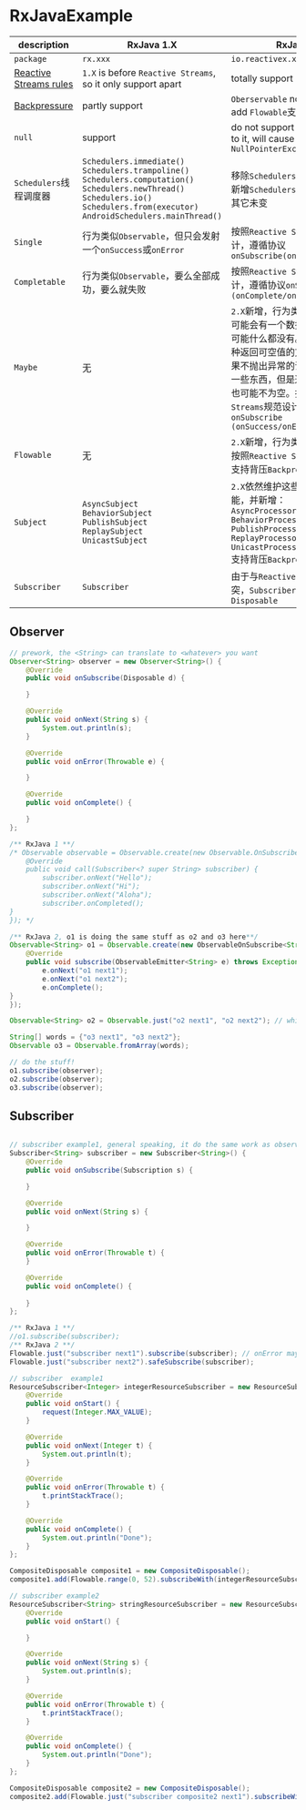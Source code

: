 # RxJavaExample

| description | RxJava 1.X | RxJava 2.X |
| ----- | ----- | ----- |
|`package`| `rx.xxx` | `io.reactivex.xxx` |
| [Reactive Streams rules](http://www.reactive-streams.org/) | `1.X` is before `Reactive Streams`, so it only support apart  | totally support |
|[Backpressure](https://github.com/ReactiveX/RxJava/wiki/Backpressure)|partly support|`Oberservable` not support<br> add `Flowable`支持背压|
|`null`| support | do not support `null`, if send `null` to it, will cause `NullPointerException` |
|`Schedulers`线程调度器| `Schedulers.immediate()`<br>`Schedulers.trampoline()`<br>`Schedulers.computation()`<br>`Schedulers.newThread()`<br>`Schedulers.io()`<br>`Schedulers.from(executor)`<br>`AndroidSchedulers.mainThread()` | 移除`Schedulers.immediate()`<br>新增`Schedulers.single()`<br>其它未变 |
|`Single`| 行为类似`Observable`，但只会发射一个`onSuccess`或`onError` | 按照`Reactive Streams`规范重新设计，遵循协议`onSubscribe(onSuccess/onError)` |
|`Completable`| 行为类似`Observable`，要么全部成功，要么就失败 | 按照`Reactive Streams`规范重新设计，遵循协议`onSubscribe (onComplete/onError)` |
|`Maybe`| 无 | `2.X`新增，行为类似`Observable`，可能会有一个数据或一个错误，也可能什么都没有。可以将其视为一种返回可空值的方法。这种方法如果不抛出异常的话，将总是会返回一些东西，但是返回值可能为空，也可能不为空。按照`Reactive Streams`规范设计，遵循协议`onSubscribe (onSuccess/onError/onComplete)` |
|`Flowable`| 无 | `2.X`新增，行为类似`Observable`，按照`Reactive Streams`规范设计，支持背压`Backpressure` |
|`Subject`| `AsyncSubject`<br>`BehaviorSubject`<br>`PublishSubject`<br>`ReplaySubject`<br>`UnicastSubject` | `2.X`依然维护这些`Subject`现有的功能，并新增：<br>`AsyncProcessor`<br>`BehaviorProcessor`<br>`PublishProcessor`<br>`ReplayProcessor`<br>`UnicastProcessor`<br>支持背压`Backpressure` |
|`Subscriber`| `Subscriber` | 由于与`Reactive Streams`的命名冲突，`Subscriber`已重命名为`Disposable` |


## Observer
```java
// prework, the <String> can translate to <whatever> you want
Observer<String> observer = new Observer<String>() {
    @Override
    public void onSubscribe(Disposable d) {

    }

    @Override
    public void onNext(String s) {
        System.out.println(s);
    }

    @Override
    public void onError(Throwable e) {

    }

    @Override
    public void onComplete() {

    }
};

/** RxJava 1 **/
/* Observable observable = Observable.create(new Observable.OnSubscribe<String>() {
    @Override
    public void call(Subscriber<? super String> subscriber) {
        subscriber.onNext("Hello");
        subscriber.onNext("Hi");
        subscriber.onNext("Aloha");
        subscriber.onCompleted();
}
}); */

/** RxJava 2, o1 is doing the same stuff as o2 and o3 here**/
Observable<String> o1 = Observable.create(new ObservableOnSubscribe<String>() {
    @Override
    public void subscribe(ObservableEmitter<String> e) throws Exception {
        e.onNext("o1 next1");
        e.onNext("o1 next2");
        e.onComplete();
}
});

Observable<String> o2 = Observable.just("o2 next1", "o2 next2"); // which is include onComplete()

String[] words = {"o3 next1", "o3 next2"};
Observable o3 = Observable.fromArray(words);

// do the stuff!
o1.subscribe(observer);
o2.subscribe(observer);
o3.subscribe(observer);
```

## Subscriber

```java

// subscriber example1, general speaking, it do the same work as observer here
Subscriber<String> subscriber = new Subscriber<String>() {
    @Override
    public void onSubscribe(Subscription s) {

    }

    @Override
    public void onNext(String s) {

    }

    @Override
    public void onError(Throwable t) {
    }  

    @Override
    public void onComplete() {
    
    }
};

/** RxJava 1 **/
//o1.subscribe(subscriber);
/** RxJava 2 **/
Flowable.just("subscriber next1").subscribe(subscriber); // onError may not work at RxJava2
Flowable.just("subscriber next2").safeSubscribe(subscriber);

// subscriber  example1
ResourceSubscriber<Integer> integerResourceSubscriber = new ResourceSubscriber<Integer>() {
    @Override
    public void onStart() {
        request(Integer.MAX_VALUE);
    }

    @Override
    public void onNext(Integer t) {
        System.out.println(t);
    }

    @Override
    public void onError(Throwable t) {
        t.printStackTrace();
    }

    @Override
    public void onComplete() {
        System.out.println("Done");
    }
};

CompositeDisposable composite1 = new CompositeDisposable();
composite1.add(Flowable.range(0, 52).subscribeWith(integerResourceSubscriber));

// subscriber example2
ResourceSubscriber<String> stringResourceSubscriber = new ResourceSubscriber<String>() {
    @Override
    public void onStart() {

    }

    @Override
    public void onNext(String s) {
        System.out.println(s);
    }

    @Override
    public void onError(Throwable t) {
        t.printStackTrace();
    }

    @Override
    public void onComplete() {
        System.out.println("Done");
    }
};

CompositeDisposable composite2 = new CompositeDisposable();
composite2.add(Flowable.just("subscriber composite2 next1").subscribeWith(stringResourceSubscriber));


```

